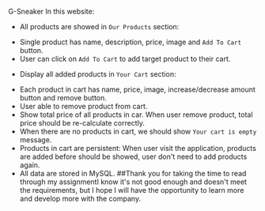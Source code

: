 G - S n e a k e r 
In this website:
- All products are showed in `Our Products` section:
+ Single product has name, description, price, image and `Add To Cart` button.
+ User can click on `Add To Cart` to add target product to their cart.
- Display all added products in `Your Cart` section:
+ Each product in cart has name, price, image, increase/decrease amount button and remove button.
+ User able to remove product from cart.
+ Show total price of all products in car. When user remove product, total price should be re-calculate correctly.
+ When there are no products in cart, we should show `Your cart is empty` message.
+ Products in cart are persistent: When user visit the application, products are added before should be showed, user don't need to add products again.
+ All data are stored in MySQL.
##Thank you for taking the time to read through my assignmentI know it's not good enough and doesn't meet the requirements, but I hope I will have the opportunity to learn more and develop more with the company.
